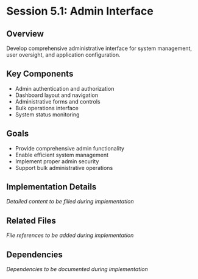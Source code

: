 # Session 5.1: Admin Interface

## Overview
Develop comprehensive administrative interface for system management, user oversight, and application configuration.

## Key Components
- Admin authentication and authorization
- Dashboard layout and navigation
- Administrative forms and controls
- Bulk operations interface
- System status monitoring

## Goals
- Provide comprehensive admin functionality
- Enable efficient system management
- Implement proper admin security
- Support bulk administrative operations

## Implementation Details
*Detailed content to be filled during implementation*

## Related Files
*File references to be added during implementation*

## Dependencies
*Dependencies to be documented during implementation*